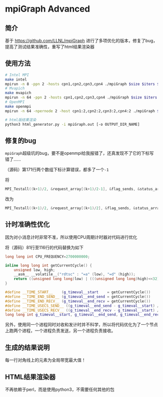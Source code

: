 # mpiGraph Advanced

## 简介

基于 https://github.com/LLNL/mpiGraph 进行了多项优化的版本，修复了bug，提高了测试结果准确性，重写了html结果渲染器

## 使用方法

```bash
# Intel MPI
make intel
mpirun -n 8 -ppn 2 -hosts cpn1,cpn2,cpn3,cpn4 ./mpiGraph $size $iters $window > mpiGraph.out
# Mvapich
make mvapich
mpirun -n 64 -ppn 2 -hosts cpn1,cpn2,cpn3,cpn4 ./mpiGraph $size $iters $window > mpiGraph.out
# OpenMPI
make openmpi
mpirun -n 64 -npernode 2 -host cpn1:2,cpn2:2,cpn3:2,cpn4:2 ./mpiGraph $size $iters $window > mpiGraph.out

# html版结果渲染
python3 html_generator.py -i mpiGraph.out [-o OUTPUT_DIR_NAME]
```

## 修复的bug

`mpiGraph`超级坑的bug，要不是openmpi给我报错了，还真发现不了它的下标写错了……

（源码）第171行两个数组下标计算错误，都多了一个`-1`

将

```c
MPI_Testall((k+1)/2, &request_array[(k+1)/2-1], &flag_sends, &status_array[(k+1)/2-1]);
```

改为

```c
MPI_Testall((k+1)/2, &request_array[(k+1)/2], &flag_sends, &status_array[(k+1)/2]);
```

## 计时准确性优化

因为对小消息计时非常不准，所以使用CPU周期计时器对代码进行优化

将（源码）81行至116行的代码替换为如下

```c++
long long int CPU_FREQUENCY=2700000000;

inline long long int getCurrentCycle() {
	unsigned low, high;
	__asm__ __volatile__("rdtsc" : "=a" (low), "=d" (high));
	return ((unsigned long long)low) | (((unsigned long long)high)<<32);
}

#define __TIME_START__    (g_timeval__start    = getCurrentCycle())
#define __TIME_END_SEND__ (g_timeval__end_send = getCurrentCycle())
#define __TIME_END_RECV__ (g_timeval__end_recv = getCurrentCycle())
#define __TIME_USECS_SEND__ ((g_timeval__end_send - g_timeval__start) / 2700)
#define __TIME_USECS_RECV__ ((g_timeval__end_recv - g_timeval__start) / 2700)
long long int g_timeval__start, g_timeval__end_send, g_timeval__end_recv;
```

另外，使用同一个进程同时对收和发计时并不科学，所以将代码优化为了一个节点上跑两个进程，一个进程负责发送，另一个进程负责接收。

## 生成的结果说明

每一行对角线上的元素为全局带宽最大值！

## HTML结果渲染器

不再依赖于perl，而是使用python3，不需要任何其他的包